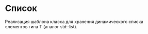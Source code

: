 # Список
Реализация шаблона класса для хранения динамического списка элементов типа T (аналог std::list).